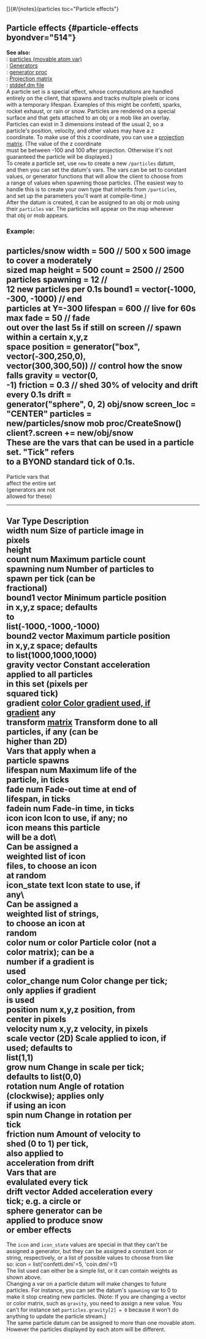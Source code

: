 []{#/{notes}/particles toc="Particle effects"}    
## Particle effects {#particle-effects byondver="514"}    
**See also:**    
:   [particles (movable atom var)](/ref/atom/movable/var/particles)    
:   [Generators](/ref/%7Bnotes%7D/generators)    
:   [generator proc](/ref/proc/generator)    
:   [Projection matrix](/ref/%7Bnotes%7D/projection-matrix)    
:   [stddef.dm file](/ref/%7B%7Bappendix%7D%7D/stddef%2edm)    
A particle set is a special effect, whose computations are handled    
entirely on the client, that spawns and tracks multiple pixels or icons    
with a temporary lifespan. Examples of this might be confetti, sparks,    
rocket exhaust, or rain or snow. Particles are rendered on a special    
surface and that gets attached to an obj or a mob like an overlay.    
Particles can exist in 3 dimensions instead of the usual 2, so a    
particle\'s position, velocity, and other values may have a z    
coordinate. To make use of this z coordinate, you can use a [projection    
matrix](/ref/%7Bnotes%7D/projection-matrix). (The value of the z coordinate    
must be between -100 and 100 after projection. Otherwise it\'s not    
guaranteed the particle will be displayed.)    
To create a particle set, use `new` to create a new `/particles` datum,    
and then you can set the datum\'s vars. The vars can be set to constant    
values, or generator functions that will allow the client to choose from    
a range of values when spawning those particles. (The easiest way to    
handle this is to create your own type that inherits from `/particles`,    
and set up the parameters you\'ll want at compile-time.)    
After the datum is created, it can be assigned to an obj or mob using    
their `particles` var. The particles will appear on the map wherever    
that obj or mob appears.    
### Example:    
particles/snow width = 500 // 500 x 500 image to cover a moderately    
sized map height = 500 count = 2500 // 2500 particles spawning = 12 //    
12 new particles per 0.1s bound1 = vector(-1000, -300, -1000) // end    
particles at Y=-300 lifespan = 600 // live for 60s max fade = 50 // fade    
out over the last 5s if still on screen // spawn within a certain x,y,z    
space position = generator(\"box\", vector(-300,250,0),    
vector(300,300,50)) // control how the snow falls gravity = vector(0,    
-1) friction = 0.3 // shed 30% of velocity and drift every 0.1s drift =    
generator(\"sphere\", 0, 2) obj/snow screen_loc = \"CENTER\" particles =    
new/particles/snow mob proc/CreateSnow() client?.screen += new/obj/snow    
These are the vars that can be used in a particle set. \"Tick\" refers    
to a BYOND standard tick of 0.1s.    
  ---------------------------------------------------------------------------------------------    
  Particle vars that                                                      
  affect the entire set                                                   
  (generators are not                                                     
  allowed for these)                                                      
  ----------------------- ------------------------------------------- -------------------------    
  Var                     Type                                        Description    
  width                   num                                         Size of particle image in    
                                                                      pixels    
  height                                                                  
  count                   num                                         Maximum particle count    
  spawning                num                                         Number of particles to    
                                                                      spawn per tick (can be    
                                                                      fractional)    
  bound1                  vector                                      Minimum particle position    
                                                                      in x,y,z space; defaults    
                                                                      to    
                                                                      list(-1000,-1000,-1000)    
  bound2                  vector                                      Maximum particle position    
                                                                      in x,y,z space; defaults    
                                                                      to list(1000,1000,1000)    
  gravity                 vector                                      Constant acceleration    
                                                                      applied to all particles    
                                                                      in this set (pixels per    
                                                                      squared tick)    
  gradient                [color                                      Color gradient used, if    
                          gradient](/ref/%7Bnotes%7D/color-gradient)     any    
  transform               [matrix](/ref/%7Bnotes%7D/projection-matrix)   Transform done to all    
                                                                      particles, if any (can be    
                                                                      higher than 2D)    
  Vars that apply when a                                                  
  particle spawns                                                         
  lifespan                num                                         Maximum life of the    
                                                                      particle, in ticks    
  fade                    num                                         Fade-out time at end of    
                                                                      lifespan, in ticks    
  fadein                  num                                         Fade-in time, in ticks    
  icon                    icon                                        Icon to use, if any; no    
                                                                      icon means this particle    
                                                                      will be a dot\    
                                                                      Can be assigned a    
                                                                      weighted list of icon    
                                                                      files, to choose an icon    
                                                                      at random    
  icon_state              text                                        Icon state to use, if    
                                                                      any\    
                                                                      Can be assigned a    
                                                                      weighted list of strings,    
                                                                      to choose an icon at    
                                                                      random    
  color                   num or color                                Particle color (not a    
                                                                      color matrix); can be a    
                                                                      number if a gradient is    
                                                                      used    
  color_change            num                                         Color change per tick;    
                                                                      only applies if gradient    
                                                                      is used    
  position                num                                         x,y,z position, from    
                                                                      center in pixels    
  velocity                num                                         x,y,z velocity, in pixels    
  scale                   vector (2D)                                 Scale applied to icon, if    
                                                                      used; defaults to    
                                                                      list(1,1)    
  grow                    num                                         Change in scale per tick;    
                                                                      defaults to list(0,0)    
  rotation                num                                         Angle of rotation    
                                                                      (clockwise); applies only    
                                                                      if using an icon    
  spin                    num                                         Change in rotation per    
                                                                      tick    
  friction                num                                         Amount of velocity to    
                                                                      shed (0 to 1) per tick,    
                                                                      also applied to    
                                                                      acceleration from drift    
  Vars that are                                                           
  evalulated every tick                                                   
  drift                   vector                                      Added acceleration every    
                                                                      tick; e.g. a circle or    
                                                                      sphere generator can be    
                                                                      applied to produce snow    
                                                                      or ember effects    
  ---------------------------------------------------------------------------------------------    
The `icon` and `icon_state` values are special in that they can\'t be    
assigned a generator, but they can be assigned a constant icon or    
string, respectively, or a list of possible values to choose from like    
so: icon = list(\'confetti.dmi\'=5, \'coin.dmi\'=1)    
The list used can either be a simple list, or it can contain weights as    
shown above.    
Changing a var on a particle datum will make changes to future    
particles. For instance, you can set the datum\'s `spawning` var to 0 to    
make it stop creating new particles. (Note: If you are changing a vector    
or color matrix, such as `gravity`, you need to assign a new value. You    
can\'t for instance set `particles.gravity[2] = 0` because it won\'t do    
anything to update the particle stream.)    
The same particle datum can be assigned to more than one movable atom.    
However the particles displayed by each atom will be different.  
